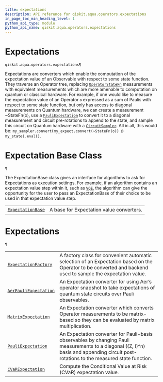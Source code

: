 ```yaml
---
title: expectations
description: API reference for qiskit.aqua.operators.expectations
in_page_toc_min_heading_level: 1
python_api_type: module
python_api_name: qiskit.aqua.operators.expectations
---
```


<span id="module-qiskit.aqua.operators.expectations" />

<span id="qiskit-aqua-operators-expectations" />

<span id="expectations-qiskit-aqua-operators-expectations" />

# Expectations

<span id="module-qiskit.aqua.operators.expectations" />

`qiskit.aqua.operators.expectations¶`

Expectations are converters which enable the computation of the expectation value of an Observable with respect to some state function. They traverse an Operator tree, replacing [`OperatorStateFn`](qiskit.aqua.operators.state_fns.OperatorStateFn#qiskit.aqua.operators.state_fns.OperatorStateFn "qiskit.aqua.operators.state_fns.OperatorStateFn") measurements with equivalent measurements which are more amenable to computation on quantum or classical hardware. For example, if one would like to measure the expectation value of an Operator `o` expressed as a sum of Paulis with respect to some state function, but only has access to diagonal measurements on Quantum hardware, we can create a measurement \~StateFn(o), use a [`PauliExpectation`](qiskit.aqua.operators.expectations.PauliExpectation#qiskit.aqua.operators.expectations.PauliExpectation "qiskit.aqua.operators.expectations.PauliExpectation") to convert it to a diagonal measurement and circuit pre-rotations to append to the state, and sample this circuit on Quantum hardware with a [`CircuitSampler`](qiskit.aqua.operators.converters.CircuitSampler#qiskit.aqua.operators.converters.CircuitSampler "qiskit.aqua.operators.converters.CircuitSampler"). All in all, this would be: `my_sampler.convert(my_expect.convert(~StateFn(o)) @ my_state).eval()`.

# Expectation Base Class

<span id="module-qiskit.aqua.operators.expectations" />

`¶`

The ExpectationBase class gives an interface for algorithms to ask for Expectations as execution settings. For example, if an algorithm contains an expectation value step within it, such as [`VQE`](qiskit.aqua.algorithms.VQE#qiskit.aqua.algorithms.VQE "qiskit.aqua.algorithms.VQE"), the algorithm can give the opportunity for the user to pass an ExpectationBase of their choice to be used in that expectation value step.

|                                                                                                                                                                                 |                                          |
| ------------------------------------------------------------------------------------------------------------------------------------------------------------------------------- | ---------------------------------------- |
| [`ExpectationBase`](qiskit.aqua.operators.expectations.ExpectationBase#qiskit.aqua.operators.expectations.ExpectationBase "qiskit.aqua.operators.expectations.ExpectationBase") | A base for Expectation value converters. |

# Expectations

<span id="module-qiskit.aqua.operators.expectations" />

`¶`

|                                                                                                                                                                                                 |                                                                                                                                                                                          |
| ----------------------------------------------------------------------------------------------------------------------------------------------------------------------------------------------- | ---------------------------------------------------------------------------------------------------------------------------------------------------------------------------------------- |
| [`ExpectationFactory`](qiskit.aqua.operators.expectations.ExpectationFactory#qiskit.aqua.operators.expectations.ExpectationFactory "qiskit.aqua.operators.expectations.ExpectationFactory")     | A factory class for convenient automatic selection of an Expectation based on the Operator to be converted and backend used to sample the expectation value.                             |
| [`AerPauliExpectation`](qiskit.aqua.operators.expectations.AerPauliExpectation#qiskit.aqua.operators.expectations.AerPauliExpectation "qiskit.aqua.operators.expectations.AerPauliExpectation") | An Expectation converter for using Aer’s operator snapshot to take expectations of quantum state circuits over Pauli observables.                                                        |
| [`MatrixExpectation`](qiskit.aqua.operators.expectations.MatrixExpectation#qiskit.aqua.operators.expectations.MatrixExpectation "qiskit.aqua.operators.expectations.MatrixExpectation")         | An Expectation converter which converts Operator measurements to be matrix-based so they can be evaluated by matrix multiplication.                                                      |
| [`PauliExpectation`](qiskit.aqua.operators.expectations.PauliExpectation#qiskit.aqua.operators.expectations.PauliExpectation "qiskit.aqua.operators.expectations.PauliExpectation")             | An Expectation converter for Pauli-basis observables by changing Pauli measurements to a diagonal (\{Z, I}^n) basis and appending circuit post-rotations to the measured state function. |
| [`CVaRExpectation`](qiskit.aqua.operators.expectations.CVaRExpectation#qiskit.aqua.operators.expectations.CVaRExpectation "qiskit.aqua.operators.expectations.CVaRExpectation")                 | Compute the Conditional Value at Risk (CVaR) expectation value.                                                                                                                          |


